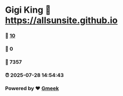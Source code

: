# Gigi King :link: https://allsunsite.github.io 
### :page_facing_up: [10](https://allsunsite.github.io/tag.html) 
### :speech_balloon: 0 
### :hibiscus: 7357 
### :alarm_clock: 2025-07-28 14:54:43 
### Powered by :heart: [Gmeek](https://github.com/Meekdai/Gmeek)
